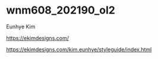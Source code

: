 # wnm608_202190_ol2

Eunhye Kim

https://ekimdesigns.com/

https://ekimdesigns.com/kim.eunhye/styleguide/index.html
